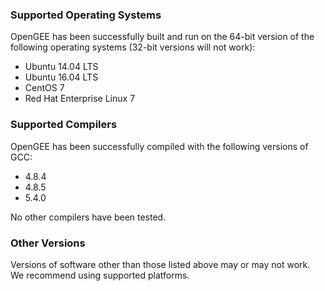### Supported Operating Systems

OpenGEE has been successfully built and run on the 64-bit version of the following operating systems (32-bit versions will not work):

* Ubuntu 14.04 LTS
* Ubuntu 16.04 LTS
* CentOS 7
* Red Hat Enterprise Linux 7

### Supported Compilers

OpenGEE has been successfully compiled with the following versions of GCC:

* 4.8.4
* 4.8.5
* 5.4.0

No other compilers have been tested.

### Other Versions

Versions of software other than those listed above may or may not work.  We recommend using supported platforms.
